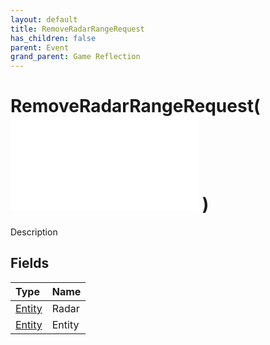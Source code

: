 ```yaml
---
layout: default
title: RemoveRadarRangeRequest
has_children: false
parent: Event
grand_parent: Game Reflection
---
```

# RemoveRadarRangeRequest( ![ EntityEventBase ](/game-reflection/events/entity_event_base.md) )
Description 

## Fields
| Type | Name |
|:-------------|:--------------|
| [Entity](/game-reflection/classes/entity.md) | Radar |
| [Entity](/game-reflection/classes/entity.md) | Entity |
